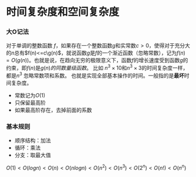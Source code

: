 # 时间复杂度和空间复杂度

### 大O记法
对于单调的整数函数 $f$，如果存在一个整数函数$g$和实常数$c>0$，使得对于充分大的$n$总有$f(n)<=c\g(n)$，就说函数$g$是$f$的一个渐近函数（忽略常数），记为$f(n)=O(g(n))$。也就是说，在趋向无穷的极限意义下，函数$f$的增长速度受到函数$g$的约束，即$f(n)$是$g(n)的同数量级函数$。
比如 $n^3 \times 10$和$n^3 \times 3$的时间复杂度一样，都是$n^3$ 忽略常数项和系数。
也就是实现全部基本操作的时间。一般指的是**最坏**时间复杂度。

- 常数记为$O(1)$
- 只保留最高阶
- 如果最高阶存在，去掉前面的系数

### 基本规则
- 顺序结构：加法
- 循环：乘法
- 分支：取最大值

$O(1)<O(logn)<O(n)<O(nlogn)<O(n^2)<O(n^3)<O(2^n)<O(n!)<O(n^n)$
